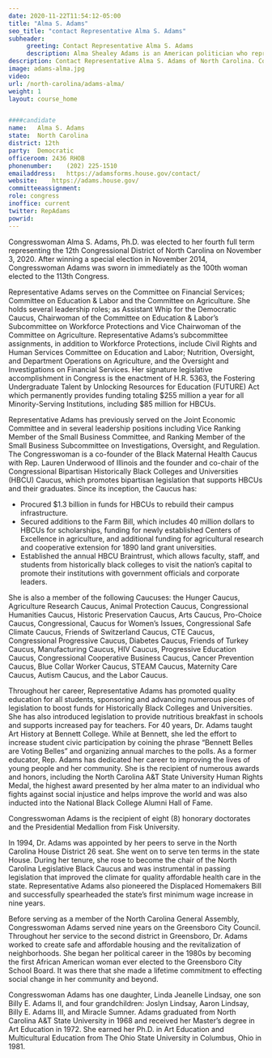 ```yaml
---
date: 2020-11-22T11:54:12-05:00
title: "Alma S. Adams"
seo_title: "contact Representative Alma S. Adams"
subheader:
     greeting: Contact Representative Alma S. Adams 
     description: Alma Shealey Adams is an American politician who represents North Carolina's 12th congressional district in the United States House of Representatives.
description: Contact Representative Alma S. Adams of North Carolina. Contact information for Alma S. Adams includes email address, phone number, and mailing address.
image: adams-alma.jpg
video: 
url: /north-carolina/adams-alma/
weight: 1
layout: course_home


####candidate
name:	Alma S. Adams
state:	North Carolina
district: 12th
party:	Democratic
officeroom:	2436 RHOB
phonenumber:	(202) 225-1510
emailaddress:	https://adamsforms.house.gov/contact/
website:	https://adams.house.gov/
committeeassignment: 
role: congress
inoffice: current
twitter: RepAdams
powrid: 
---
```


Congresswoman Alma S. Adams, Ph.D. was elected to her fourth full term representing the 12th Congressional District of North Carolina on November 3, 2020. After winning a special election in November 2014, Congresswoman Adams was sworn in immediately as the 100th woman elected to the 113th Congress.

Representative Adams serves on the Committee on Financial Services; Committee on Education & Labor and the Committee on Agriculture. She holds several leadership roles; as Assistant Whip for the Democratic Caucus, Chairwoman of the Committee on Education & Labor’s Subcommittee on Workforce Protections and Vice Chairwoman of the Committee on Agriculture.  Representative Adams’s subcommittee assignments, in addition to Workforce Protections, include Civil Rights and Human Services Committee on Education and Labor; Nutrition, Oversight, and Department Operations on Agriculture, and the Oversight and Investigations on Financial Services. Her signature legislative accomplishment in Congress is the enactment of H.R. 5363, the Fostering Undergraduate Talent by Unlocking Resources for Education (FUTURE) Act which permanently provides funding totaling $255 million a year for all Minority-Serving Institutions, including $85 million for HBCUs.

Representative Adams has previously served on the Joint Economic Committee and in several leadership positions including Vice Ranking Member of the Small Business Committee, and Ranking Member of the Small Business Subcommittee on Investigations, Oversight, and Regulation. The Congresswoman is a co-founder of the Black Maternal Health Caucus with Rep. Lauren Underwood of Illinois and the founder and co-chair of the Congressional Bipartisan Historically Black Colleges and Universities (HBCU) Caucus, which promotes bipartisan legislation that supports HBCUs and their graduates. Since its inception, the Caucus has:

- Procured $1.3 billion in funds for HBCUs to rebuild their campus infrastructure.
- Secured additions to the Farm Bill, which includes 40 million dollars to HBCUs for scholarships, funding for newly established Centers of Excellence in agriculture, and additional funding for agricultural research and cooperative extension for 1890 land grant universities.
- Established the annual HBCU Braintrust, which allows faculty, staff, and students from historically black colleges to visit the nation’s capital to promote their institutions with government officials and corporate leaders. 

She is also a member of the following Caucuses: the Hunger Caucus, Agriculture Research Caucus, Animal Protection Caucus, Congressional Humanities Caucus, Historic Preservation Caucus, Arts Caucus, Pro-Choice Caucus, Congressional, Caucus for Women’s Issues, Congressional Safe Climate Caucus, Friends of Switzerland Caucus, CTE Caucus, Congressional Progressive Caucus, Diabetes Caucus, Friends of Turkey Caucus, Manufacturing Caucus, HIV Caucus, Progressive Education Caucus, Congressional Cooperative Business Caucus, Cancer Prevention Caucus, Blue Collar Worker Caucus, STEAM Caucus, Maternity Care Caucus, Autism Caucus, and the Labor Caucus.

Throughout her career, Representative Adams has promoted quality education for all students, sponsoring and advancing numerous pieces of legislation to boost funds for Historically Black Colleges and Universities. She has also introduced legislation to provide nutritious breakfast in schools and supports increased pay for teachers. For 40 years, Dr. Adams taught Art History at Bennett College. While at Bennett, she led the effort to increase student civic participation by coining the phrase “Bennett Belles are Voting Belles” and organizing annual marches to the polls. As a former educator, Rep. Adams has dedicated her career to improving the lives of young people and her community. She is the recipient of numerous awards and honors, including the North Carolina A&T State University Human Rights Medal, the highest award presented by her alma mater to an individual who fights against social injustice and helps improve the world and was also inducted into the National Black College Alumni Hall of Fame.

Congresswoman Adams is the recipient of eight (8) honorary doctorates and the Presidential Medallion from Fisk University.

In 1994, Dr. Adams was appointed by her peers to serve in the North Carolina House District 26 seat. She went on to serve ten terms in the state House. During her tenure, she rose to become the chair of the North Carolina Legislative Black Caucus and was instrumental in passing legislation that improved the climate for quality affordable health care in the state. Representative Adams also pioneered the Displaced Homemakers Bill and successfully spearheaded the state’s first minimum wage increase in nine years.

Before serving as a member of the North Carolina General Assembly, Congresswoman Adams served nine years on the Greensboro City Council. Throughout her service to the second district in Greensboro, Dr. Adams worked to create safe and affordable housing and the revitalization of neighborhoods. She began her political career in the 1980s by becoming the first African American woman ever elected to the Greensboro City School Board. It was there that she made a lifetime commitment to effecting social change in her community and beyond.

Congresswoman Adams has one daughter, Linda Jeanelle Lindsay, one son Billy E. Adams II, and four grandchildren: Joslyn Lindsay, Aaron Lindsay, Billy E. Adams III, and Miracle Sumner. Adams graduated from North Carolina A&T State University in 1968 and received her Master’s degree in Art Education in 1972. She earned her Ph.D. in Art Education and Multicultural Education from The Ohio State University in Columbus, Ohio in 1981.